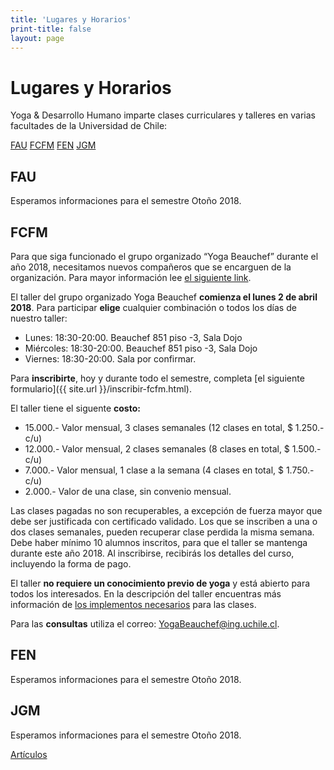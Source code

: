 ```yaml
---
title: 'Lugares y Horarios'
print-title: false
layout: page
---
```

# Lugares y Horarios

Yoga & Desarrollo Humano imparte clases curriculares y talleres en varias facultades de la Universidad de Chile:

<a name="fau-jump"></a>
<p class="text-center">
<a class="btn btn-default" href="#fau-jump" role="button">FAU</a>
<a class="btn btn-default" href="#fcfm-jump" role="button">FCFM</a>
<a class="btn btn-default" href="#fen-jump" role="button">FEN</a>
<a class="btn btn-default" href="#jgm-jump" role="button">JGM</a>
</p>


## FAU

Esperamos informaciones para el semestre Otoño 2018.

<a name="fcfm-jump"></a>
<!-- Para más informaciones contactanos por el correo [yoga.fau@gmail.com](mailto:yoga.fau@gmail.com?subject=Pregunta%20desde%20web%20Yoga%20Beauchef). -->

## FCFM

<!-- El taller del grupo organizado Yoga Beauchef **ya terminó en noviembre 2017**. Para las **consultas** utiliza el correo: [YogaBeauchef@ing.uchile.cl](mailto:YogaBeauchef@ing.uchile.cl?subject=Pregunta%20desde%20web%20Yoga%20Beauchef). -->

<div class="alert alert-danger" role="alert"> <span class="glyphicon
glyphicon-exclamation-sign" aria-hidden="true"></span> Para que siga
funcionado el grupo organizado “Yoga Beauchef” durante el año 2018,
necesitamos nuevos compañeros que se encarguen de la
organización. Para mayor información lee <a href="{% post_url 2018-01-14-nuevos-companeros %}">el siguiente link</a>.</div>

El taller del grupo organizado Yoga Beauchef **comienza el lunes 2 de abril 2018**. Para participar **elige** cualquier combinación o todos los días de nuestro taller:

 - Lunes: 18:30-20:00. Beauchef 851  piso -3, Sala Dojo
 - Miércoles: 18:30-20:00. Beauchef 851 piso -3, Sala Dojo
 - Viernes: 18:30-20:00. Sala por confirmar.

Para **inscribirte**, hoy y durante todo el semestre, completa
[el siguiente formulario]({{ site.url }}/inscribir-fcfm.html).

<a name="fen-jump"></a>El taller tiene el siguente **costo:**

- 15.000.- Valor mensual, 3 clases semanales (12 clases en total, $ 1.250.- c/u)
- 12.000.- Valor mensual, 2 clases semanales (8 clases en total, $ 1.500.- c/u)
-  7.000.- Valor mensual, 1 clase a la semana (4 clases en total, $ 1.750.- c/u)
-  2.000.- Valor de una clase, sin convenio mensual.

Las clases pagadas no son recuperables, a excepción de fuerza mayor que debe ser justificada con certificado validado. Los que se inscriben a una o dos clases semanales, pueden recuperar clase perdida la misma semana. Debe haber mínimo 10 alumnos inscritos, para que el taller se mantenga durante este año 2018. Al inscribirse, recibirás los detalles del curso, incluyendo la forma de pago.

El taller **no requiere un conocimiento previo de yoga** y está abierto para todos los interesados. En la descripción del taller encuentras más información de [los implementos necesarios](taller#implementos) para las clases.

Para las **consultas** utiliza el correo: [YogaBeauchef@ing.uchile.cl](mailto:YogaBeauchef@ing.uchile.cl?subject=Pregunta%20desde%20web%20Yoga%20Beauchef).

<!-- <p class="text-center"> -->
<!-- <img src="{{ site.url }}/assets/img/person/juraj.jpg" -->
<!-- class="img-responsive img-thumbnail" alt="Juraj Kubelka" width="100" -->
<!-- height="100" /><br /> -->
<!-- Juraj -->
<!-- </p> -->

## FEN

Esperamos informaciones para el semestre Otoño 2018.

<a name="jgm-jump"></a>
 <!-- Para más informaciones contactanos por el correo [dreyes@fen.uchile.cl](mailto:dreyes@fen.uchile.cl?subject=Pregunta%20desde%20web%20Yoga%20Beauchef). -->

## JGM

Esperamos informaciones para el semestre Otoño 2018.

<!-- Para más informaciones contáctanos por el [drh.yoga@gmail.com](mailto:drh.yoga@gmail.com?subject=Pregunta%20desde%20web%20Yoga%20Beauchef). -->

<p class="text-center">
<a class="btn btn-primary btn-lg" href="articulos.html" role="button">Artículos</a>
</p>
